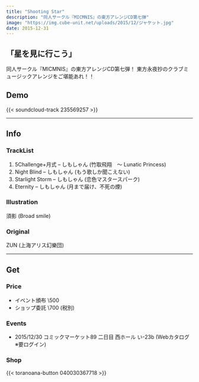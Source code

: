 ```yaml
---
title: "Shooting Star"
description: "同人サークル『MICMNIS』の東方アレンジCD第七弾"
image: "https://img.cube-unit.net/uploads/2015/12/ジャケット.jpg"
date: 2015-12-31
---
```


## 「星を見に行こう」

同人サークル『MICMNIS』の東方アレンジCD第七弾！
東方永夜抄のクラブミュージックアレンジをご堪能あれ！！

## Demo

{{< soundcloud-track 235569257 >}}

---

## Info

### TrackList

01. 5Challenge+月式 – しもしゃん (竹取飛翔　～ Lunatic Princess)
02. Night Blind – しもしゃん (もう歌しか聞こえない)
03. Starlight Storm – しもしゃん (恋色マスタースパーク)
04. Eternity – しもしゃん (月まで届け、不死の煙)

### Illustration

須影 (Broad smile)

### Original

ZUN (上海アリス幻樂団)

---

## Get

### Price

- イベント頒布 \500
- ショップ委託 \700 (税別)

### Events

- 2015/12/30 コミックマーケット89 二日目 西ホール い-23b (Webカタログ ※要ログイン)

### Shop

{{< toranoana-button 040030367718 >}}
